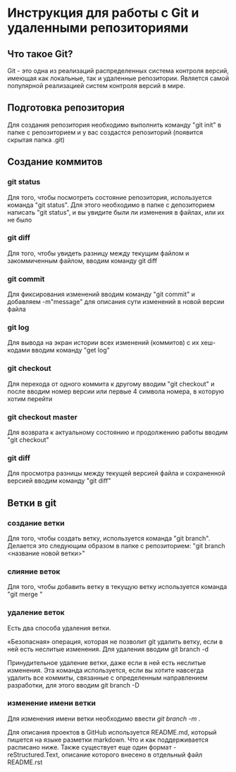# Инструкция для работы с Git и удаленными репозиториями

## Что такое Git?

Git - это одна из реализаций распределенных система контроля версий, имеющая как локальные, так и удаленные репозитории. Является самой популярной реализацией систем контроля версий в мире.

## Подготовка репозитория

Для создания репозитория необходимо выполнить команду "git init" в папке с репозиторием и у вас создастся репозиторий (появится скрытая папка .git)

## Создание коммитов

### git status
Для того, чтобы посмотреть состояние репозитория, используется команда "git status". Для этого необходимо в папке с депозиторием написать "git status", и вы увидите были ли изменения в файлах, или их не было

### git diff
Для того, чтобы увидеть разницу между текущим файлом и закоммиченным файлом, вводим команду git diff

### git commit
Для фиксирования изменений вводим команду "git commit" и добавляем -m"message" для описания сути изменений в новой версии файла

### git log
Для вывода на экран истории всех изменений (коммитов) с их хеш-кодами вводим команду "get log"

### git checkout
Для  перехода от одного коммита к другому вводим "git checkout" и после вводим номер версии или первые 4 символа номера, в которую хотим перейти

### git checkout master
Для возврата к актуальному состоянию и продолжению работы вводим "git checkout"

### git diff
Для просмотра разницы между текущей версией файла и сохраненной версией вводим команду "git diff"

## Ветки в git

### создание ветки
Для того, чтобы создать ветку, используется команда "git branch". Делается это следующим образом в папке с репозиторием: "git branch <название новой ветки>"

### слияние веток
Для того, чтобы добавить ветку в текущую ветку используется команда "git merge <name branch>"

### удаление веток

Есть два способа удаления ветки.

«Безопасная» операция, которая не позволит git удалить ветку, если в ней есть неслитые изменения. Для удаления вводим git branch -d <branch>

Принудительное удаление ветки, даже если в ней есть неслитые изменения. Эта команда используется, если вы хотите навсегда удалить все коммиты, связанные с определенным направлением разработки, для этого вводим git branch -D <branch>

### изменение имени ветки

Для изменения имени ветки необходимо ввести *git branch -m <branch>*.

Для описания проектов в GitHub используется README.md, который пишется на языке разметки markdown. Что и как поддерживается расписано ниже.
Также существует еще один формат - reStructured.Text, описание которого внесено в отдельный файл README.rst
